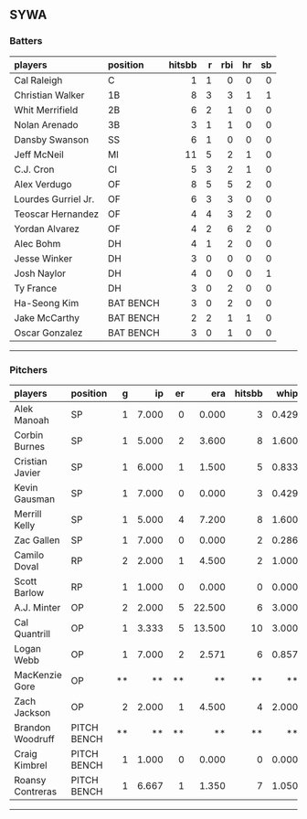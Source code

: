 ## SYWA

### Batters

 
|players             |position  | hitsbb|  r| rbi| hr| sb| 
|:-------------------|:---------|------:|--:|---:|--:|--:| 
|Cal Raleigh         |C         |      1|  1|   0|  0|  0| 
|Christian Walker    |1B        |      8|  3|   3|  1|  1| 
|Whit Merrifield     |2B        |      6|  2|   1|  0|  0| 
|Nolan Arenado       |3B        |      3|  1|   1|  0|  0| 
|Dansby Swanson      |SS        |      6|  1|   0|  0|  0| 
|Jeff McNeil         |MI        |     11|  5|   2|  1|  0| 
|C.J. Cron           |CI        |      5|  3|   2|  1|  0| 
|Alex Verdugo        |OF        |      8|  5|   5|  2|  0| 
|Lourdes Gurriel Jr. |OF        |      6|  3|   3|  0|  0| 
|Teoscar Hernandez   |OF        |      4|  4|   3|  2|  0| 
|Yordan Alvarez      |OF        |      4|  2|   6|  2|  0| 
|Alec Bohm           |DH        |      4|  1|   2|  0|  0| 
|Jesse Winker        |DH        |      3|  0|   0|  0|  0| 
|Josh Naylor         |DH        |      4|  0|   0|  0|  1| 
|Ty France           |DH        |      3|  0|   2|  0|  0| 
|Ha-Seong Kim        |BAT BENCH |      3|  0|   2|  0|  0| 
|Jake McCarthy       |BAT BENCH |      2|  2|   1|  1|  0| 
|Oscar Gonzalez      |BAT BENCH |      3|  0|   1|  0|  0| 


* * *

### Pitchers

 
|players          |position    |  g|    ip| er|    era| hitsbb|  whip| so|  w| sv| 
|:----------------|:-----------|--:|-----:|--:|------:|------:|-----:|--:|--:|--:| 
|Alek Manoah      |SP          |  1| 7.000|  0|  0.000|      3| 0.429|  5|  0|  0| 
|Corbin Burnes    |SP          |  1| 5.000|  2|  3.600|      8| 1.600|  5|  0|  0| 
|Cristian Javier  |SP          |  1| 6.000|  1|  1.500|      5| 0.833| 10|  0|  0| 
|Kevin Gausman    |SP          |  1| 7.000|  0|  0.000|      3| 0.429| 11|  1|  0| 
|Merrill Kelly    |SP          |  1| 5.000|  4|  7.200|      8| 1.600|  7|  0|  0| 
|Zac Gallen       |SP          |  1| 7.000|  0|  0.000|      2| 0.286| 11|  1|  0| 
|Camilo Doval     |RP          |  2| 2.000|  1|  4.500|      2| 1.000|  3|  0|  1| 
|Scott Barlow     |RP          |  1| 1.000|  0|  0.000|      0| 0.000|  2|  0|  1| 
|A.J. Minter      |OP          |  2| 2.000|  5| 22.500|      6| 3.000|  3|  0|  0| 
|Cal Quantrill    |OP          |  1| 3.333|  5| 13.500|     10| 3.000|  2|  0|  0| 
|Logan Webb       |OP          |  1| 7.000|  2|  2.571|      6| 0.857|  8|  1|  0| 
|MacKenzie Gore   |OP          | **|    **| **|     **|     **|    **| **| **| **| 
|Zach Jackson     |OP          |  2| 2.000|  1|  4.500|      4| 2.000|  3|  1|  0| 
|Brandon Woodruff |PITCH BENCH | **|    **| **|     **|     **|    **| **| **| **| 
|Craig Kimbrel    |PITCH BENCH |  1| 1.000|  0|  0.000|      0| 0.000|  1|  0|  1| 
|Roansy Contreras |PITCH BENCH |  1| 6.667|  1|  1.350|      7| 1.050|  8|  1|  0| 


* * *


